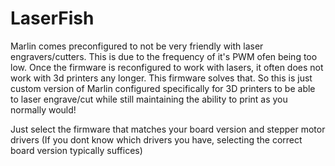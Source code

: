 # LaserFish
Marlin comes preconfigured to not be very friendly with laser engravers/cutters. This is due to the frequency of it's PWM ofen being too low. Once the firmware is reconfigured to work with lasers, it often does not work with 3d printers any longer. This firmware solves that. So this is just custom version of Marlin configured specifically for 3D printers to be able to laser engrave/cut while still maintaining the ability to print as you normally would!

Just select the firmware that matches your board version and stepper motor drivers (If you dont know which drivers you have, selecting the correct board version typically suffices)
